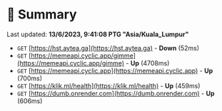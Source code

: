 # 📖 Summary
Last updated: **13/6/2023, 9:41:08 PTG "Asia/Kuala_Lumpur"**

- `GET` [https://hst.aytea.ga](https://hst.aytea.ga) - **Down** (52ms)
- `GET` [https://memeapi.cyclic.app/gimme](https://memeapi.cyclic.app/gimme) - **Up** (4708ms)
- `GET` [https://memeapi.cyclic.app](https://memeapi.cyclic.app) - **Up** (700ms)
- `GET` [https://klik.ml/health](https://klik.ml/health) - **Up** (459ms)
- `GET` [https://dumb.onrender.com](https://dumb.onrender.com) - **Up** (606ms)
